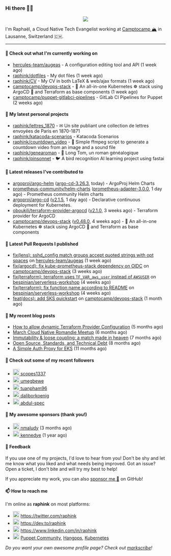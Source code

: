 ### Hi there 👋🏼


<p align="center">
  <a href="https://github.com/ryo-ma/github-profile-trophy"><img src="https://github-profile-trophy.vercel.app/?username=raphink&theme=darkhub&margin-w=15&margin-h=15&no-frame=true&column=5"/></a>
</p>


I'm Raphaël, a Cloud Native Tech Evangelist working at [Camptocamp 🏔](https://github.com/camptocamp) in Lausanne, Switzerland 🇨🇭.

<hr />


#### 👷 Check out what I'm currently working on

- [hercules-team/augeas](https://github.com/hercules-team/augeas) - A configuration editing tool and API (1 week ago)
- [raphink/dotfiles](https://github.com/raphink/dotfiles) - My dot files (1 week ago)
- [raphink/CV](https://github.com/raphink/CV) - My CV in both LaTeX &amp; web/ajax formats (1 week ago)
- [camptocamp/devops-stack](https://github.com/camptocamp/devops-stack) - 🌊 An all-in-one Kubernetes ☸ stack using ArgoCD 🐙 and Terraform as base components (1 week ago)
- [camptocamp/puppet-gitlabci-pipelines](https://github.com/camptocamp/puppet-gitlabci-pipelines) - GitLab CI Pipelines for Puppet (2 weeks ago)

#### 🌱 My latest personal projects

- [raphink/lettres_1870](https://github.com/raphink/lettres_1870) - ✉ Un site publiant une collection de lettres envoyées de Paris en 1870-1871
- [raphink/katacoda-scenarios](https://github.com/raphink/katacoda-scenarios) - Katacoda Scenarios
- [raphink/countdown_video](https://github.com/raphink/countdown_video) - 🎥 Simple ffmpeg script to generate a countdown video from an image and a sound file
- [raphink/genearoman](https://github.com/raphink/genearoman) - 📖 Long Tom, un roman généalogique
- [raphink/pinsonnet](https://github.com/raphink/pinsonnet) - 🐦 A bird recognition AI learning project using fastai

#### 🔭 Latest releases I've contributed to

- [argoproj/argo-helm](https://github.com/argoproj/argo-helm) ([argo-cd-3.26.3](https://github.com/argoproj/argo-helm/releases/tag/argo-cd-3.26.3), today) - ArgoProj Helm Charts
- [prometheus-community/helm-charts](https://github.com/prometheus-community/helm-charts) ([prometheus-adapter-3.0.0](https://github.com/prometheus-community/helm-charts/releases/tag/prometheus-adapter-3.0.0), 1 day ago) - Prometheus community Helm charts
- [argoproj/argo-cd](https://github.com/argoproj/argo-cd) ([v2.1.5](https://github.com/argoproj/argo-cd/releases/tag/v2.1.5), 1 day ago) - Declarative continuous deployment for Kubernetes.
- [oboukili/terraform-provider-argocd](https://github.com/oboukili/terraform-provider-argocd) ([v2.1.0](https://github.com/oboukili/terraform-provider-argocd/releases/tag/v2.1.0), 3 weeks ago) - Terraform provider for ArgoCD 
- [camptocamp/devops-stack](https://github.com/camptocamp/devops-stack) ([v0.48.0](https://github.com/camptocamp/devops-stack/releases/tag/v0.48.0), 4 weeks ago) - 🌊 An all-in-one Kubernetes ☸ stack using ArgoCD 🐙 and Terraform as base components

#### 🔨 Latest Pull Requests I published

- [fix(lens): sshd_config match groups accept quoted strings with opt spaces](https://github.com/hercules-team/augeas/pull/739) on [hercules-team/augeas](https://github.com/hercules-team/augeas) (1 week ago)
- [fix(argocd): fix kube-prometheus-stack dependency on OIDC](https://github.com/camptocamp/devops-stack/pull/795) on [camptocamp/devops-stack](https://github.com/camptocamp/devops-stack) (3 weeks ago)
- [fix(terraform): terraform uses `TF_VAR_aws_user` instead of `AWSUSER`](https://github.com/bespinian/serverless-workshop/pull/7) on [bespinian/serverless-workshop](https://github.com/bespinian/serverless-workshop) (4 weeks ago)
- [fix(terraform): fix function name according to README](https://github.com/bespinian/serverless-workshop/pull/6) on [bespinian/serverless-workshop](https://github.com/bespinian/serverless-workshop) (4 weeks ago)
- [feat(docs): add SKS quickstart](https://github.com/camptocamp/devops-stack/pull/784) on [camptocamp/devops-stack](https://github.com/camptocamp/devops-stack) (1 month ago)

#### 📜 My recent blog posts

- [How to allow dynamic Terraform Provider Configuration](https://dev.to/camptocamp-ops/how-to-allow-dynamic-terraform-provider-configuration-20ik) (5 months ago)
- [March Cloud Native Romandie Meetup](https://dev.to/camptocamp-ops/march-cloud-native-romandie-meetup-o2f) (6 months ago)
- [Immutability &amp; loose coupling: a match made in heaven](https://dev.to/camptocamp-ops/immutability-loose-coupling-a-match-made-in-heaven-37kl) (7 months ago)
- [Open Source, Standards, and Technical Debt](https://dev.to/camptocamp-ops/open-source-standards-and-technical-debt-2g1) (8 months ago)
- [A Simple Auth Proxy for EKS](https://dev.to/camptocamp-ops/a-simple-auth-proxy-for-eks-24dh) (11 months ago)

#### 👥 Check out some of my recent followers

- [<img src="https://avatars.githubusercontent.com/u/90005223?u=b55aa9171774ed82c8a88f097f55b094d2f2b0fd&amp;v=4" height="20"/> scopes1337](https://github.com/scopes1337)
- [<img src="https://avatars.githubusercontent.com/u/52964724?u=e9ea19fc6aebfd58a4bcfac339fd3d8b326da3b1&amp;v=4" height="20"/> umegbewe](https://github.com/umegbewe)
- [<img src="https://avatars.githubusercontent.com/u/42875763?u=2b8e625a8a6ce67f89b7dfe18ac225e956c7c966&amp;v=4" height="20"/> tuanpham96](https://github.com/tuanpham96)
- [<img src="https://avatars.githubusercontent.com/u/29024886?u=694212590b355f28a3b7c9d09bae3a4f832c9a16&amp;v=4" height="20"/> daliborkoenig](https://github.com/daliborkoenig)
- [<img src="https://avatars.githubusercontent.com/u/87963714?v=4" height="20"/> abdul-spec](https://github.com/abdul-spec)


#### 💚 My awesome sponsors (thank you!)

- [<img src="https://avatars.githubusercontent.com/u/3693851?v=4" height="20"/> nmaludy](https://github.com/nmaludy) (3 months ago)
- [<img src="https://avatars.githubusercontent.com/u/1110127?v=4" height="20"/> kennedye](https://github.com/kennedye) (1 year ago)


#### 💬 Feedback

If you use one of my projects, I'd love to hear from you!
Don't be shy and let me know what you liked and what needs being improved.
Got an issue? Open a ticket, I don't bite and will try my best to help!

If you appreciate my work, you can also [sponsor me 💚](https://github.com/sponsors/raphink) on GitHub!


#### 📫 How to reach me

I'm online as **raphink** on most platforms:

- <img src="https://raw.githubusercontent.com/FortAwesome/Font-Awesome/master/svgs/brands/twitter.svg" width="20" alt="Twitter" /> https://twitter.com/raphink
- <img src="https://raw.githubusercontent.com/FortAwesome/Font-Awesome/master/svgs/brands/dev.svg" width="20" alt="Blog" /> https://dev.to/raphink
- <img src="https://raw.githubusercontent.com/FortAwesome/Font-Awesome/master/svgs/brands/linkedin.svg" width="20" alt="LinkedIn" /> https://www.linkedin.com/in/raphink
- <img src="https://raw.githubusercontent.com/FortAwesome/Font-Awesome/master/svgs/brands/slack.svg" width="20" alt="Slack" /> [Puppet Community](https://slack.puppet.com/), [Hangops](https://signup.hangops.com/), [Kubernetes](https://slack.k8s.io/)

*Do you want your own awesome profile page? Check out [markscribe](https://github.com/muesli/markscribe)!*
